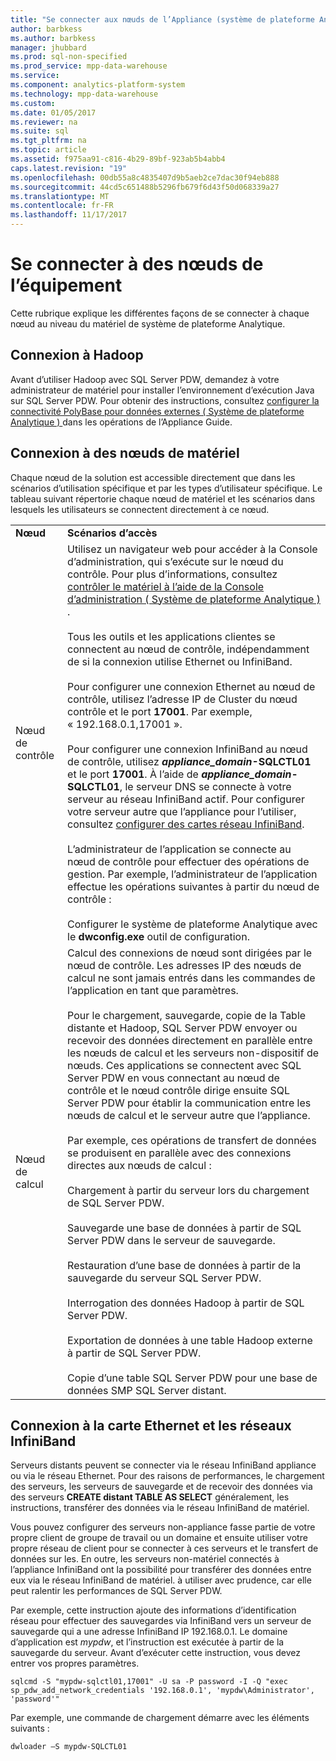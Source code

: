 ```yaml
---
title: "Se connecter aux nœuds de l’Appliance (système de plateforme Analytique)"
author: barbkess
ms.author: barbkess
manager: jhubbard
ms.prod: sql-non-specified
ms.prod_service: mpp-data-warehouse
ms.service: 
ms.component: analytics-platform-system
ms.technology: mpp-data-warehouse
ms.custom: 
ms.date: 01/05/2017
ms.reviewer: na
ms.suite: sql
ms.tgt_pltfrm: na
ms.topic: article
ms.assetid: f975aa91-c816-4b29-89bf-923ab5b4abb4
caps.latest.revision: "19"
ms.openlocfilehash: 00db55a8c4835407d9b5aeb2ce7dac30f94eb888
ms.sourcegitcommit: 44cd5c651488b5296fb679f6d43f50d068339a27
ms.translationtype: MT
ms.contentlocale: fr-FR
ms.lasthandoff: 11/17/2017
---
```

# <a name="connect-to-appliance-nodes"></a>Se connecter à des nœuds de l’équipement
Cette rubrique explique les différentes façons de se connecter à chaque nœud au niveau du matériel de système de plateforme Analytique.  
  
## <a name="connecting-with-hadoop"></a>Connexion à Hadoop  
Avant d’utiliser Hadoop avec SQL Server PDW, demandez à votre administrateur de matériel pour installer l’environnement d’exécution Java sur SQL Server PDW. Pour obtenir des instructions, consultez [configurer la connectivité PolyBase pour données externes &#40; Système de plateforme Analytique &#41; ](configure-polybase-connectivity-to-external-data.md) dans les opérations de l’Appliance Guide.  
  
## <a name="ConnectingToIndividualNodes"></a>Connexion à des nœuds de matériel  
Chaque nœud de la solution est accessible directement que dans les scénarios d’utilisation spécifique et par les types d’utilisateur spécifique. Le tableau suivant répertorie chaque nœud de matériel et les scénarios dans lesquels les utilisateurs se connectent directement à ce nœud.  
  
<!-- MISSING LINKS For information on the purpose of each node, see [Understanding SQL Server PDW &#40;SQL Server PDW&#41;](../sqlpdw/understanding-sql-server-pdw-sql-server-pdw.md).  -->  
  
|||  
|-|-|  
|**Nœud**|**Scénarios d’accès**|  
|Nœud de contrôle|Utilisez un navigateur web pour accéder à la Console d’administration, qui s’exécute sur le nœud du contrôle. Pour plus d’informations, consultez [contrôler le matériel à l’aide de la Console d’administration &#40; Système de plateforme Analytique &#41; ](monitor-the-appliance-by-using-the-admin-console.md).<br /><br />Tous les outils et les applications clientes se connectent au nœud de contrôle, indépendamment de si la connexion utilise Ethernet ou InfiniBand.<br /><br />Pour configurer une connexion Ethernet au nœud de contrôle, utilisez l’adresse IP de Cluster du nœud contrôle et le port **17001**. Par exemple, « 192.168.0.1,17001 ».<br /><br />Pour configurer une connexion InfiniBand au nœud de contrôle, utilisez  ***appliance_domain*-SQLCTL01** et le port **17001**. À l’aide de  ***appliance_domain*-SQLCTL01**, le serveur DNS se connecte à votre serveur au réseau InfiniBand actif. Pour configurer votre serveur autre que l’appliance pour l’utiliser, consultez [configurer des cartes réseau InfiniBand](configure-infiniband-network-adapters.md).<br /><br />L’administrateur de l’application se connecte au nœud de contrôle pour effectuer des opérations de gestion. Par exemple, l’administrateur de l’application effectue les opérations suivantes à partir du nœud de contrôle :<br /><br />Configurer le système de plateforme Analytique avec le **dwconfig.exe** outil de configuration.|  
|Nœud de calcul|Calcul des connexions de nœud sont dirigées par le nœud de contrôle. Les adresses IP des nœuds de calcul ne sont jamais entrés dans les commandes de l’application en tant que paramètres.<br /><br />Pour le chargement, sauvegarde, copie de la Table distante et Hadoop, SQL Server PDW envoyer ou recevoir des données directement en parallèle entre les nœuds de calcul et les serveurs non-dispositif de nœuds. Ces applications se connectent avec SQL Server PDW en vous connectant au nœud de contrôle et le nœud contrôle dirige ensuite SQL Server PDW pour établir la communication entre les nœuds de calcul et le serveur autre que l’appliance.<br /><br />Par exemple, ces opérations de transfert de données se produisent en parallèle avec des connexions directes aux nœuds de calcul :<br /><br />Chargement à partir du serveur lors du chargement de SQL Server PDW.<br /><br />Sauvegarde une base de données à partir de SQL Server PDW dans le serveur de sauvegarde.<br /><br />Restauration d’une base de données à partir de la sauvegarde du serveur SQL Server PDW.<br /><br />Interrogation des données Hadoop à partir de SQL Server PDW.<br /><br />Exportation de données à une table Hadoop externe à partir de SQL Server PDW.<br /><br />Copie d’une table SQL Server PDW pour une base de données SMP SQL Server distant.|  
  
## <a name="connecting-to-the-ethernet-and-infiniband-networks"></a>Connexion à la carte Ethernet et les réseaux InfiniBand  
Serveurs distants peuvent se connecter via le réseau InfiniBand appliance ou via le réseau Ethernet. Pour des raisons de performances, le chargement des serveurs, les serveurs de sauvegarde et de recevoir des données via des serveurs **CREATE distant TABLE AS SELECT** généralement, les instructions, transférer des données via le réseau InfiniBand de matériel.  
  
Vous pouvez configurer des serveurs non-appliance fasse partie de votre propre client de groupe de travail ou un domaine et ensuite utiliser votre propre réseau de client pour se connecter à ces serveurs et le transfert de données sur les. En outre, les serveurs non-matériel connectés à l’appliance InfiniBand ont la possibilité pour transférer des données entre eux via le réseau InfiniBand de matériel. à utiliser avec prudence, car elle peut ralentir les performances de SQL Server PDW.  
  
Par exemple, cette instruction ajoute des informations d’identification réseau pour effectuer des sauvegardes via InfiniBand vers un serveur de sauvegarde qui a une adresse InfiniBand IP 192.168.0.1. Le domaine d’application est *mypdw*, et l’instruction est exécutée à partir de la sauvegarde du serveur. Avant d’exécuter cette instruction, vous devez entrer vos propres paramètres.  
  
```  
sqlcmd -S "mypdw-sqlctl01,17001" -U sa -P password -I -Q "exec sp_pdw_add_network_credentials '192.168.0.1', 'mypdw\Administrator', 'password'"  
```  
  
Par exemple, une commande de chargement démarre avec les éléments suivants :  
  
```  
dwloader –S mypdw-SQLCTL01  
```  
  
<!-- MISSING LINKS ## See Also  
[Configure an External Windows System To Receive Remote Table Copies Using InfiniBand &#40;SQL Server PDW&#41;](../sqlpdw/configure-an-external-windows-system-to-receive-remote-table-copies-using-infiniband-sql-server-pdw.md)  
[Common Metadata Query Examples &#40;SQL Server PDW&#41;](../sqlpdw/common-metadata-query-examples-sql-server-pdw.md)  -->  
  
